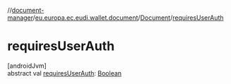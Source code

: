 //[document-manager](../../../index.md)/[eu.europa.ec.eudi.wallet.document](../index.md)/[Document](index.md)/[requiresUserAuth](requires-user-auth.md)

# requiresUserAuth

[androidJvm]\
abstract
val [requiresUserAuth](requires-user-auth.md): [Boolean](https://kotlinlang.org/api/latest/jvm/stdlib/kotlin/-boolean/index.html)

